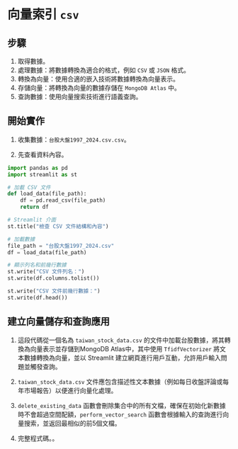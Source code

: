 # 向量索引 `csv`



## 步驟

1. 取得數據。
2. 處理數據：將數據轉換為適合的格式，例如 `CSV` 或 `JSON` 格式。
3. 轉換為向量：使用合適的嵌入技術將數據轉換為向量表示。
4. 存儲向量：將轉換為向量的數據存儲在 `MongoDB Atlas` 中。
5. 查詢數據：使用向量搜索技術進行語義查詢。



## 開始實作

1. 收集數據：`台股大盤1997_2024.csv.csv`。

2. 先查看資料內容。
```python
import pandas as pd
import streamlit as st

# 加載 CSV 文件
def load_data(file_path):
    df = pd.read_csv(file_path)
    return df

# Streamlit 介面
st.title("檢查 CSV 文件結構和內容")

# 加載數據
file_path = "台股大盤1997_2024.csv"
df = load_data(file_path)

# 顯示列名和前幾行數據
st.write("CSV 文件列名：")
st.write(df.columns.tolist())

st.write("CSV 文件前幾行數據：")
st.write(df.head())
```

## 建立向量儲存和查詢應用

1. 這段代碼從一個名為 `taiwan_stock_data.csv` 的文件中加載台股數據，將其轉換為向量表示並存儲到MongoDB Atlas中，其中使用 `TfidfVectorizer` 將文本數據轉換為向量，並以 Streamlit 建立網頁進行用戶互動，允許用戶輸入問題並觸發查詢。


2. `taiwan_stock_data.csv` 文件應包含描述性文本數據（例如每日收盤評論或每年市場報告）以便進行向量化處理。

3. `delete_existing_data` 函數會刪除集合中的所有文檔，確保在初始化新數據時不會超過空間配額，`perform_vector_search` 函數會根據輸入的查詢進行向量搜索，並返回最相似的前5個文檔。

4. 完整程式碼。。
```python

```